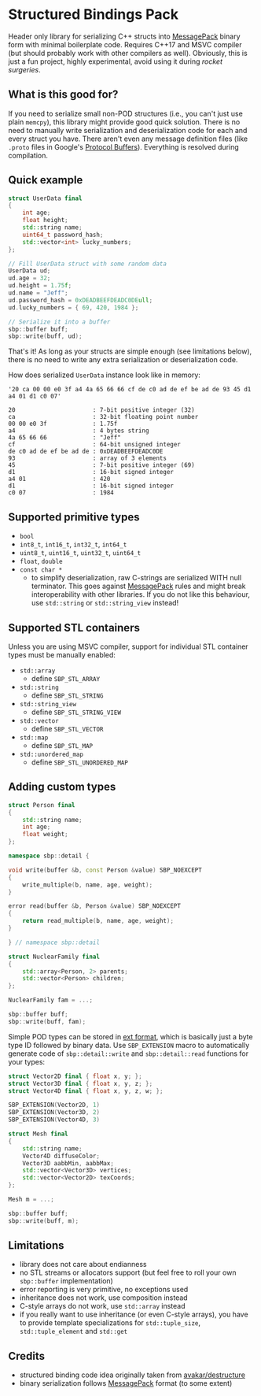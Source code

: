 # Structured Bindings Pack
Header only library for serializing C++ structs into [MessagePack](https://github.com/msgpack/msgpack/blob/master/spec.md) binary form with minimal boilerplate code. Requires C++17 and MSVC compiler (but should probably work with other compilers as well). Obviously, this is just a fun project, highly experimental, avoid using it during _rocket surgeries_.

## What is this good for?
If you need to serialize small non-POD structures (i.e., you can't just use plain `memcpy`), this library might provide good quick solution. There is no need to manually write serialization and deserialization code for each and every struct you have. There aren't even any message definition files (like `.proto` files in Google's [Protocol Buffers](https://developers.google.com/protocol-buffers)). Everything is resolved during compilation.

## Quick example
```cpp
struct UserData final
{
	int age;
	float height;
	std::string name;
	uint64_t password_hash;
	std::vector<int> lucky_numbers;
};

// Fill UserData struct with some random data
UserData ud;
ud.age = 32;
ud.height = 1.75f;
ud.name = "Jeff";
ud.password_hash = 0xDEADBEEFDEADC0DEull;
ud.lucky_numbers = { 69, 420, 1984 };

// Serialize it into a buffer
sbp::buffer buff;
sbp::write(buff, ud);
```
That's it! As long as your structs are simple enough (see limitations below), there is no need to write any extra serialization or deserialization code.

How does serialized `UserData` instance look like in memory:
```
'20 ca 00 00 e0 3f a4 4a 65 66 66 cf de c0 ad de ef be ad de 93 45 d1 a4 01 d1 c0 07'

20                      : 7-bit positive integer (32)
ca                      : 32-bit floating point number
00 00 e0 3f             : 1.75f
a4                      : 4 bytes string
4a 65 66 66             : "Jeff"
cf                      : 64-bit unsigned integer
de c0 ad de ef be ad de : 0xDEADBEEFDEADC0DE
93                      : array of 3 elements
45                      : 7-bit positive integer (69)
d1                      : 16-bit signed integer
a4 01                   : 420
d1                      : 16-bit signed integer
c0 07                   : 1984
```

## Supported primitive types
- `bool`
- `int8_t`, `int16_t`, `int32_t`, `int64_t`
- `uint8_t`, `uint16_t`, `uint32_t`, `uint64_t`
- `float`, `double`
- `const char *`
  - to simplify deserialization, raw C-strings are serialized WITH null terminator. This goes against [MessagePack](https://github.com/msgpack/msgpack/blob/master/spec.md) rules and might break interoperability with other libraries. If you do not like this behaviour, use `std::string` or `std::string_view` instead!

## Supported STL containers
Unless you are using MSVC compiler, support for individual STL container types must be manually enabled:

- `std::array`
  - define `SBP_STL_ARRAY`
- `std::string`
  - define `SBP_STL_STRING`
- `std::string_view`
  - define `SBP_STL_STRING_VIEW`
- `std::vector`
  - define `SBP_STL_VECTOR`
- `std::map`
  - define `SBP_STL_MAP`
- `std::unordered_map`
  - define `SBP_STL_UNORDERED_MAP`

## Adding custom types
```cpp
struct Person final
{
	std::string name;
	int age;
	float weight;
};

namespace sbp::detail {

void write(buffer &b, const Person &value) SBP_NOEXCEPT
{
	write_multiple(b, name, age, weight);
}

error read(buffer &b, Person &value) SBP_NOEXCEPT
{
	return read_multiple(b, name, age, weight);
}

} // namespace sbp::detail

struct NuclearFamily final
{
	std::array<Person, 2> parents;
	std::vector<Person> children;
};

NuclearFamily fam = ...;

sbp::buffer buff;
sbp::write(buff, fam);
```

Simple POD types can be stored in [ext format](https://github.com/msgpack/msgpack/blob/master/spec.md#ext-format-family), which is basically just a byte type ID followed by binary data. Use `SBP_EXTENSION` macro to automatically generate code of `sbp::detail::write` and `sbp::detail::read` functions for your types:
```cpp
struct Vector2D final { float x, y; };
struct Vector3D final { float x, y, z; };
struct Vector4D final { float x, y, z, w; };

SBP_EXTENSION(Vector2D, 1)
SBP_EXTENSION(Vector3D, 2)
SBP_EXTENSION(Vector4D, 3)

struct Mesh final
{
	std::string name;
	Vector4D diffuseColor;
	Vector3D aabbMin, aabbMax;
	std::vector<Vector3D> vertices;
	std::vector<Vector2D> texCoords;
};

Mesh m = ...;

sbp::buffer buff;
sbp::write(buff, m);
```

## Limitations
- library does not care about endianness
- no STL streams or allocators support (but feel free to roll your own `sbp::buffer` implementation)
- error reporting is very primitive, no exceptions used
- inheritance does not work, use composition instead
- C-style arrays do not work, use `std::array` instead
- if you really want to use inheritance (or even C-style arrays), you have to provide template specializations for `std::tuple_size`, `std::tuple_element` and `std::get`

## Credits
- structured binding code idea originally taken from [avakar/destructure](https://github.com/avakar/destructure)
- binary serialization follows [MessagePack](https://github.com/msgpack/msgpack/blob/master/spec.md) format (to some extent)

